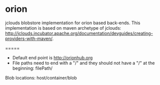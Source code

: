 orion
=====

jclouds blobstore implementation for orion based back-ends. This implementation is based on maven archetype of jclouds: http://jclouds.incubator.apache.org/documentation/devguides/creating-providers-with-maven/. 

=====

- Default end point is http://orionhub.org
- File paths need to end with a "/" and they should not have a "/" at the beginning: filePath/

Blob locations: host/container/blob

